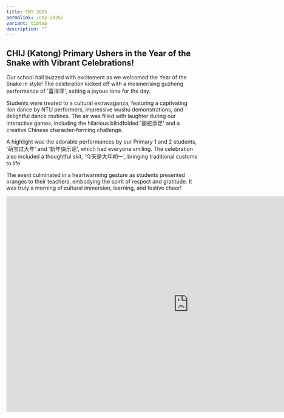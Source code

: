 ```yaml
---
title: CNY 2025
permalink: /cny-2025/
variant: tiptap
description: ""
---
```

<h2>CHIJ (Katong) Primary Ushers in the Year of the Snake with Vibrant Celebrations!</h2>
<p>Our school hall buzzed with excitement as we welcomed the Year of the
Snake in style! The celebration kicked off with a mesmerising guzheng performance
of '喜洋洋', setting a joyous tone for the day.</p>
<p>Students were treated to a cultural extravaganza, featuring a captivating
lion dance by NTU performers, impressive wushu demonstrations, and delightful
dance routines. The air was filled with laughter during our interactive
games, including the hilarious blindfolded '画蛇添足' and a creative Chinese
character-forming challenge.</p>
<p>A highlight was the adorable performances by our Primary 1 and 2 students,
'萌宝过大年' and '新年快乐谣', which had everyone smiling. The celebration also included
a thoughtful skit, '今天是大年初一', bringing traditional customs to life.</p>
<p>The event culminated in a heartwarming gesture as students presented oranges
to their teachers, embodying the spirit of respect and gratitude. It was
truly a morning of cultural immersion, learning, and festive cheer!</p>
<p></p>
<p></p>
<div class="iframe-wrapper">
<iframe height="569" width="960" allowfullscreen="true" frameborder="0" src="https://docs.google.com/presentation/d/e/2PACX-1vS-lvxAltPBiwiVESIBPFF7AsqY8cKaf33MML3kgnjdVGcqxYaEOlwXv08AsYZz-txZ06cOIkdpeyVQ/embed?start=true&amp;loop=true&amp;delayms=5000"></iframe>
</div>
<p></p>